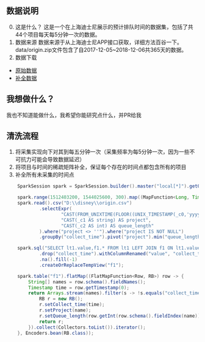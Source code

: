 ## 数据说明
0. 这是什么？
    这是一个在上海迪士尼展示的预计排队时间的数据集，包括了共44个项目每天每5分钟一次的数据。
1. 数据来源
数据来源于从上海迪士尼APP接口获取，详细方法百谷一下。data/origin.zip文件包含了自2017-12-05~2018-12-06共365天的数据。
2. 数据下载
- [原始数据](https://github.com/RebieKong/disney-data/raw/master/data/origin.zip)
- [补全数据](https://github.com/RebieKong/disney-data/raw/master/data/output.zip)

## 我想做什么？

我也不知道能做什么，我希望你能研究点什么，并PR给我

## 清洗流程
1. 将采集实现向下对其到每五分钟一次（采集频率为每5分钟一次，因为一些不可抗力可能会导致数据延迟）
2. 将项目与时间的稀疏矩阵补全，保证每个存在的时间点都包含所有的项目
3. 补全所有未采集的时间点


```java
    SparkSession spark = SparkSession.builder().master("local[*]").getOrCreate();

	spark.range(1512403200, 1544025600, 300).map((MapFunction<Long, Timestamp>) aLong -> new Timestamp(aLong * 1000), Encoders.TIMESTAMP()).createOrReplaceTempView("lt1");
	spark.read().csv("D:\\disney\\origin.csv")
			.selectExpr(
					"CAST(FROM_UNIXTIME(FLOOR((UNIX_TIMESTAMP(_c0,'yyyy-MM-dd HH:mm:ss')-1512403200)/300)*300+1512403200) AS timestamp) AS collect_time",
					"CAST(_c1 AS string) AS project",
					"CAST(_c2 AS int) AS queue_length"
			).where("project <> ''").where("project IS NOT NULL")
			.groupBy("collect_time").pivot("project").min("queue_length").createOrReplaceTempView("f1");

	spark.sql("SELECT lt1.value,f1.* FROM lt1 LEFT JOIN f1 ON lt1.value=f1.collect_time")
			.drop("collect_time").withColumnRenamed("value", "collect_time")
			.na().fill(-1)
			.createOrReplaceTempView("f1");

	spark.table("f1").flatMap((FlatMapFunction<Row, RB>) row -> {
		String[] names = row.schema().fieldNames();
		Timestamp time = row.getTimestamp(0);
		return Arrays.stream(names).filter(s -> !s.equals("collect_time")).map(name -> {
			RB r = new RB();
			r.setCollect_time(time);
			r.setProject(name);
			r.setQueue_length(row.getInt(row.schema().fieldIndex(name)));
			return r;
		}).collect(Collectors.toList()).iterator();
	}, Encoders.bean(RB.class));
```

